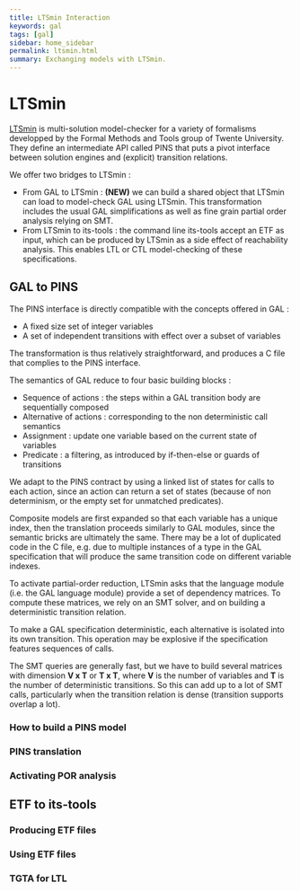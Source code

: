 ```yaml
---
title: LTSmin Interaction
keywords: gal
tags: [gal]
sidebar: home_sidebar
permalink: ltsmin.html
summary: Exchanging models with LTSmin.
---
```


# LTSmin

[LTSmin](http://fmt.cs.utwente.nl/tools/ltsmin/) is multi-solution model-checker for a variety of formalisms developped by the Formal Methods and Tools group of Twente University.
They define an intermediate API called PINS that puts a pivot interface between solution engines and (explicit) transition relations. 

We offer two bridges to LTSmin :
* From GAL to LTSmin : **(NEW)** we can build a shared object that LTSmin can load to model-check GAL using LTSmin. 
This transformation includes the usual GAL simplifications as well as fine grain partial order analysis relying on SMT.
* From LTSmin to its-tools : the command line its-tools accept an ETF as input, which can be produced by LTSmin as a side
 effect of reachability analysis. This enables LTL or CTL model-checking of these specifications.  
 
## GAL to PINS

The PINS interface is directly compatible with the concepts offered in GAL :
* A fixed size set of integer variables
* A set of independent transitions with effect over a subset of variables

The transformation is thus relatively straightforward, and produces a C file that complies 
to the PINS interface.

The semantics of GAL reduce to four basic building blocks :
* Sequence of actions : the steps within a GAL transition body are sequentially composed
* Alternative of actions : corresponding to the non deterministic call semantics
* Assignment : update one variable based on the current state of variables
* Predicate : a filtering, as introduced by if-then-else or guards of transitions

We adapt to the PINS contract by using a linked list of states for calls to each action, since an action can
return a set of states (because of non determinism, or the empty set for unmatched predicates).

Composite models are first expanded so that each variable has a unique index, then the translation proceeds
similarly to GAL modules, since the semantic bricks are ultimately the same. 
There may be a lot of duplicated code in the C file, e.g. due to multiple instances of a type in the GAL specification
that will produce the same transition code on different variable indexes.

To activate partial-order reduction, LTSmin asks that the language module (i.e. the GAL language module) provide a set of dependency matrices.
To compute these matrices, we rely on an SMT solver, and on building a deterministic transition relation.

To make a GAL specification deterministic, each alternative is isolated into its own transition.
This operation may be explosive if the specification features sequences of calls.  

The SMT queries are generally fast, but we have to build several matrices with dimension **V x T** or **T x T**, where **V** is the number
 of variables and **T** is the number of deterministic transitions. 
 So this can add up to a lot of SMT calls, particularly when the transition relation is dense (transition supports overlap a lot).


### How to build a PINS model

### PINS translation

### Activating POR analysis

## ETF to its-tools

### Producing ETF files

### Using ETF files

### TGTA for LTL
